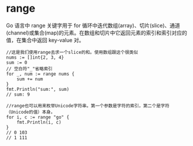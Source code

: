 # range


Go 语言中 range 关键字用于 for 循环中迭代数组(array)、切片(slice)、通道(channel)或集合(map)的元素。在数组和切片中它返回元素的索引和索引对应的值，在集合中返回 key-value 对。
```
//这是我们使用range去求一个slice的和。使用数组跟这个很类似
nums := []int{2, 3, 4}
sum := 0
// 空白符"_"省略索引
for _, num := range nums {
    sum += num
}
fmt.Println("sum:", sum)
// sum: 9
```


```
//range也可以用来枚举Unicode字符串。第一个参数是字符的索引，第二个是字符（Unicode的值）本身。
for i, c := range "go" {
    fmt.Println(i, c)
}
// 0 103
// 1 111
```























